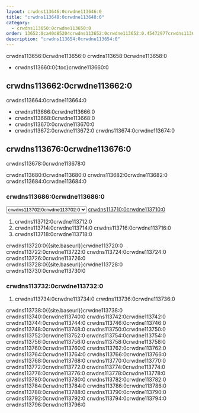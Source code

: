 ```yaml
---
layout: crwdns113646:0crwdne113646:0
title: "crwdns113648:0crwdne113648:0"
category:
  - crwdns113650:0crwdne113650:0
order: 13652:0ca40d85204crwdns113652:0crwdne113652:0.45472977crwdns113652:0crwdne113652:0
description: "crwdns113654:0crwdne113654:0"
---
```

crwdns113656:0crwdne113656:0 crwdns113658:0crwdne113658:0

- crwdns113660:0{:toc}crwdne113660:0

## crwdns113662:0crwdne113662:0

crwdns113664:0crwdne113664:0

- crwdns113666:0crwdne113666:0
- crwdns113668:0crwdne113668:0
- crwdns113670:0crwdne113670:0
- crwdns113672:0crwdne113672:0 crwdns113674:0crwdne113674:0

## crwdns113676:0crwdne113676:0

crwdns113678:0crwdne113678:0

crwdns113680:0crwdne113680:0 crwdns113682:0crwdne113682:0 crwdns113684:0crwdne113684:0

### crwdns113686:0crwdne113686:0

<script>
  var amiIds = {
  "ap-northeast-1": "ami-32e6d455",
  "ap-northeast-2": "ami-2cef3242",
  "ap-southeast-1": "ami-7f22a71c",
  "ap-southeast-2": "ami-21111b42",
  "eu-central-1": "ami-7a2ef015",
  "eu-west-1": "ami-ac1a14ca",
  "sa-east-1": "ami-70026d1c",
  "us-east-1": "ami-cb6f1add",
  "us-east-2": "ami-57c7e032",
  "us-west-1": "ami-4fc8ee2f",
  "us-west-2": "ami-c24a2fa2"
  };

  var amiUpdateSelect = function() {
    var s = document.getElementById("ami-select");
    var region = s.options[s.selectedIndex].value;
    document.getElementById("ami-go").href = "https://console.aws.amazon.com/ec2/v2/home?region=" + region + "#LaunchInstanceWizard:ami=" + amiIds[region];
  };
  </script>

<select id="ami-select" onchange="amiUpdateSelect()"> <option value="ap-northeast-1">crwdns113688:0crwdne113688:0</option> <option value="ap-northeast-2">crwdns113690:0crwdne113690:0</option> <option value="ap-southeast-1">crwdns113692:0crwdne113692:0</option> <option value="ap-southeast-2">crwdns113694:0crwdne113694:0</option> <option value="eu-central-1">crwdns113696:0crwdne113696:0</option> <option value="eu-west-1">crwdns113698:0crwdne113698:0</option> <option value="sa-east-1">crwdns113700:0crwdne113700:0</option> <option value="us-east-1" selected="selected">crwdns113702:0crwdne113702:0</option> <option value="us-east-2">crwdns113704:0crwdne113704:0</option> <option value="us-west-1">crwdns113706:0crwdne113706:0</option> <option value="us-west-2">crwdns113708:0crwdne113708:0</option> </select> <a id="ami-go" href="" class="btn btn-success" data-analytics-action="{{ site.analytics.events.go_button_clicked }}" target="_blank">crwdns113710:0crwdne113710:0</a>
<script>amiUpdateSelect();</script>

1. crwdns113712:0crwdne113712:0 
2. crwdns113714:0crwdne113714:0 crwdns113716:0crwdne113716:0
3. crwdns113718:0crwdne113718:0 

crwdns113720:0{{site.baseurl}}crwdne113720:0 crwdns113722:0crwdne113722:0 crwdns113724:0crwdne113724:0 crwdns113726:0crwdne113726:0 crwdns113728:0{{site.baseurl}}crwdne113728:0 crwdns113730:0crwdne113730:0

### crwdns113732:0crwdne113732:0

1. crwdns113734:0crwdne113734:0 crwdns113736:0crwdne113736:0 

crwdns113738:0{{site.baseurl}}crwdne113738:0 crwdns113740:0crwdne113740:0 crwdns113742:0crwdne113742:0 crwdns113744:0crwdne113744:0 crwdns113746:0crwdne113746:0 crwdns113748:0crwdne113748:0 crwdns113750:0crwdne113750:0 crwdns113752:0crwdne113752:0 crwdns113754:0crwdne113754:0 crwdns113756:0crwdne113756:0 crwdns113758:0crwdne113758:0 crwdns113760:0crwdne113760:0 crwdns113762:0crwdne113762:0 crwdns113764:0crwdne113764:0 crwdns113766:0crwdne113766:0 crwdns113768:0crwdne113768:0 crwdns113770:0crwdne113770:0 crwdns113772:0crwdne113772:0 crwdns113774:0crwdne113774:0 crwdns113776:0crwdne113776:0 crwdns113778:0crwdne113778:0 crwdns113780:0crwdne113780:0 crwdns113782:0crwdne113782:0 crwdns113784:0crwdne113784:0 crwdns113786:0crwdne113786:0 crwdns113788:0crwdne113788:0 crwdns113790:0crwdne113790:0 crwdns113792:0crwdne113792:0 crwdns113794:0crwdne113794:0 crwdns113796:0crwdne113796:0

<!---
## Installation in a Data Center

1. Launch a VM with at least 8GB of RAM, 100GB of disk space on the root volume, and a version of Linux that supports Docker, for example Ubuntu Trusty 14.04. 

2. Open ports 22 and 8800 to administrators, open ports 80 and 443 to all users, and optionally open ports 64535-65535 to developers to SSH into builds.

3. Install Replicated, the tool used to package and distribute CircleCI, by running the  `curl https://get.replicated.com/docker | sudo bash` command. **Note:** Docker must not use the device mapper storage driver. Check this by running `sudo docker info | grep "Storage Driver"`.)

4. Visit port 8800 on the machine in a web browser to complete the guided installation process.

5. Complete the process by choosing an SSL certificate option, uploading the license, setting the admin password and hostnames,  enabling GitHub OAuth registration, and defining protocol settings. The application start up process begins by downloading the ~160 MB docker image, so it may take some time to complete. 

6. Open the CircleCI app and click Get Started to authorize your GitHub account. The Add Projects page appears where you can select a project for your first build. 
-->